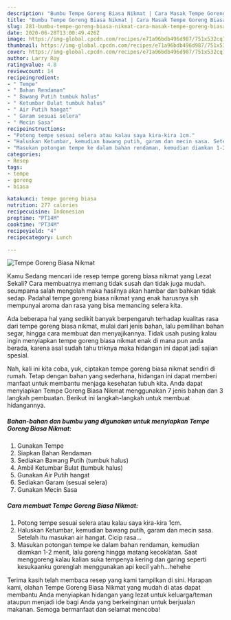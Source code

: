 ```yaml
---
description: "Bumbu Tempe Goreng Biasa Nikmat | Cara Masak Tempe Goreng Biasa Nikmat Yang Enak Banget"
title: "Bumbu Tempe Goreng Biasa Nikmat | Cara Masak Tempe Goreng Biasa Nikmat Yang Enak Banget"
slug: 281-bumbu-tempe-goreng-biasa-nikmat-cara-masak-tempe-goreng-biasa-nikmat-yang-enak-banget
date: 2020-06-28T13:00:49.426Z
image: https://img-global.cpcdn.com/recipes/e71a96bdb496d987/751x532cq70/tempe-goreng-biasa-nikmat-foto-resep-utama.jpg
thumbnail: https://img-global.cpcdn.com/recipes/e71a96bdb496d987/751x532cq70/tempe-goreng-biasa-nikmat-foto-resep-utama.jpg
cover: https://img-global.cpcdn.com/recipes/e71a96bdb496d987/751x532cq70/tempe-goreng-biasa-nikmat-foto-resep-utama.jpg
author: Larry Roy
ratingvalue: 4.8
reviewcount: 14
recipeingredient:
- " Tempe"
- " Bahan Rendaman"
- " Bawang Putih tumbuk halus"
- " Ketumbar Bulat tumbuk halus"
- " Air Putih hangat"
- " Garam sesuai selera"
- " Mecin Sasa"
recipeinstructions:
- "Potong tempe sesuai selera atau kalau saya kira-kira 1cm."
- "Haluskan Ketumbar, kemudian bawang putih, garam dan mecin sasa. Setelah itu masukan air hangat. Cicip rasa..."
- "Masukan potongan tempe ke dalam bahan rendaman, kemudian diamkan 1-2 menit, lalu goreng hingga matang kecoklatan. Saat menggoreng kalau kalian suka tempenya kering dan garing seperti kesukaanku gorenglah menggunakan api kecil yahh...hehehe"
categories:
- Resep
tags:
- tempe
- goreng
- biasa

katakunci: tempe goreng biasa 
nutrition: 277 calories
recipecuisine: Indonesian
preptime: "PT14M"
cooktime: "PT34M"
recipeyield: "4"
recipecategory: Lunch

---
```



![Tempe Goreng Biasa Nikmat](https://img-global.cpcdn.com/recipes/e71a96bdb496d987/751x532cq70/tempe-goreng-biasa-nikmat-foto-resep-utama.jpg)

Kamu Sedang mencari ide resep tempe goreng biasa nikmat yang Lezat Sekali? Cara membuatnya memang tidak susah dan tidak juga mudah. seumpama salah mengolah maka hasilnya akan hambar dan bahkan tidak sedap. Padahal tempe goreng biasa nikmat yang enak harusnya sih mempunyai aroma dan rasa yang bisa memancing selera kita.

Ada beberapa hal yang sedikit banyak berpengaruh terhadap kualitas rasa dari tempe goreng biasa nikmat, mulai dari jenis bahan, lalu pemilihan bahan segar, hingga cara membuat dan menyajikannya. Tidak usah pusing kalau ingin menyiapkan tempe goreng biasa nikmat enak di mana pun anda berada, karena asal sudah tahu triknya maka hidangan ini dapat jadi sajian spesial.




Nah, kali ini kita coba, yuk, ciptakan tempe goreng biasa nikmat sendiri di rumah. Tetap dengan bahan yang sederhana, hidangan ini dapat memberi manfaat untuk membantu menjaga kesehatan tubuh kita. Anda dapat menyiapkan Tempe Goreng Biasa Nikmat menggunakan 7 jenis bahan dan 3 langkah pembuatan. Berikut ini langkah-langkah untuk membuat hidangannya.

<!--inarticleads1-->

##### Bahan-bahan dan bumbu yang digunakan untuk menyiapkan Tempe Goreng Biasa Nikmat:

1. Gunakan  Tempe
1. Siapkan  Bahan Rendaman
1. Sediakan  Bawang Putih (tumbuk halus)
1. Ambil  Ketumbar Bulat (tumbuk halus)
1. Gunakan  Air Putih hangat
1. Sediakan  Garam (sesuai selera)
1. Gunakan  Mecin Sasa




<!--inarticleads2-->

##### Cara membuat Tempe Goreng Biasa Nikmat:

1. Potong tempe sesuai selera atau kalau saya kira-kira 1cm.
1. Haluskan Ketumbar, kemudian bawang putih, garam dan mecin sasa. Setelah itu masukan air hangat. Cicip rasa...
1. Masukan potongan tempe ke dalam bahan rendaman, kemudian diamkan 1-2 menit, lalu goreng hingga matang kecoklatan. Saat menggoreng kalau kalian suka tempenya kering dan garing seperti kesukaanku gorenglah menggunakan api kecil yahh...hehehe




Terima kasih telah membaca resep yang kami tampilkan di sini. Harapan kami, olahan Tempe Goreng Biasa Nikmat yang mudah di atas dapat membantu Anda menyiapkan hidangan yang lezat untuk keluarga/teman ataupun menjadi ide bagi Anda yang berkeinginan untuk berjualan makanan. Semoga bermanfaat dan selamat mencoba!
